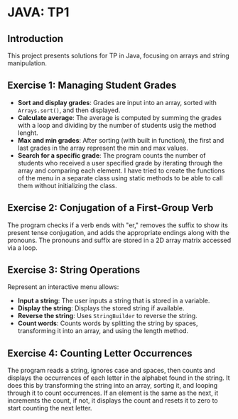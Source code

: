 # JAVA: TP1
## Introduction
This project presents solutions for TP in Java, focusing on arrays and string manipulation.

## Exercise 1: Managing Student Grades
- **Sort and display grades**: Grades are input into an array, sorted with `Arrays.sort()`, and then displayed.
- **Calculate average**: The average is computed by summing the grades with a loop and dividing by the number of students usig the method lenght.
- **Max and min grades**: After sorting (with built in function), the first and last grades in the array represent the min and max values.
- **Search for a specific grade**: The program counts the number of students who received a user specified grade by iterating through the array and comparing each element.
I have tried to create the functions of the menu in a separate class using static methods to be able to call them without initializing the class.
## Exercise 2: Conjugation of a First-Group Verb
The program checks if a verb ends with "er," removes the suffix to show its present tense conjugation, and adds the appropriate endings along with the pronouns.
The pronouns and suffix are stored in a 2D array matrix accessed via a loop.
## Exercise 3: String Operations
Represent an interactive menu allows:
- **Input a string**: The user inputs a string that is stored in a variable.
- **Display the string**: Displays the stored string if available.
- **Reverse the string**: Uses `StringBuilder` to reverse the string.
- **Count words**: Counts words by splitting the string by spaces, transforming it into an array, and using the length method.

## Exercise 4: Counting Letter Occurrences
The program reads a string, ignores case and spaces, then counts and displays the occurrences of each letter in the alphabet found in the string. It does this by transforming the string into an array, sorting it, and looping through it to count occurrences. If an element is the same as the next, it increments the count, if not, it displays the count and resets it to zero to start counting the next letter.
